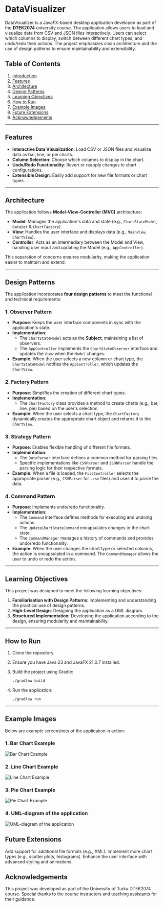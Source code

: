 # DataVisualizer

DataVisualizer is a JavaFX-based desktop application developed as part of the **DTEK2074** university course. The application allows users to load and visualize data from CSV and JSON files interactively. Users can select which columns to display, switch between different chart types, and undo/redo their actions. The project emphasizes clean architecture and the use of design patterns to ensure maintainability and extensibility.

## Table of Contents

1. [Introduction](#introduction)
2. [Features](#features)
3. [Architecture](#architecture)
4. [Design Patterns](#design-patterns)
5. [Learning Objectives](#learning-objectives)
6. [How to Run](#how-to-run)
7. [Example Images](#example-images)
8. [Future Extensions](#future-extensions)
9. [Acknowledgements](#acknowledgements)

---

## Features

- **Interactive Data Visualization**: Load CSV or JSON files and visualize data as bar, line, or pie charts.
- **Column Selection**: Choose which columns to display in the chart.
- **Undo/Redo Functionality**: Revert or reapply changes to chart configurations.
- **Extensible Design**: Easily add support for new file formats or chart types.

---

## Architecture

The application follows **Model-View-Controller (MVC)** architecture:

- **Model**: Manages the application's data and state (e.g., `ChartStateModel`, `DataSet` & `ChartFactory`).
- **View**: Handles the user interface and displays data (e.g., `MainView`, `ChartView`).
- **Controller**: Acts as an intermediary between the Model and View, handling user input and updating the Model (e.g., `AppController`).

This separation of concerns ensures modularity, making the application easier to maintain and extend.

---

## Design Patterns

The application incorporates **four design patterns** to meet the functional and technical requirements:

### 1. **Observer Pattern**

- **Purpose**: Keeps the user interface components in sync with the application's state.
- **Implementation**:
  - The `ChartStateModel` acts as the **Subject**, maintaining a list of observers.
  - The `AppController` implements the `ChartStateObserver` interface and updates the `View` when the `Model` changes.
- **Example**: When the user selects a new column or chart type, the `ChartStateModel` notifies the `AppController`, which updates the `ChartView`.

### 2. **Factory Pattern**

- **Purpose**: Simplifies the creation of different chart types.
- **Implementation**:
  - The `ChartFactory` class provides a method to create charts (e.g., bar, line, pie) based on the user's selection.
- **Example**: When the user selects a chart type, the `ChartFactory` dynamically creates the appropriate chart object and returns it to the `ChartView`.

### 3. **Strategy Pattern**

- **Purpose**: Enables flexible handling of different file formats.
- **Implementation**:
  - The `DataParser` interface defines a common method for parsing files.
  - Specific implementations like `CSVParser` and `JSONParser` handle the parsing logic for their respective formats.
- **Example**: When a file is loaded, the `FileController` selects the appropriate parser (e.g., `CSVParser` for `.csv` files) and uses it to parse the data.

### 4. **Command Pattern**

- **Purpose**: Implements undo/redo functionality.
- **Implementation**:
  - The `Command` interface defines methods for executing and undoing actions.
  - The `UpdateChartStateCommand` encapsulates changes to the chart state.
  - The `CommandManager` manages a history of commands and provides undo/redo functionality.
- **Example**: When the user changes the chart type or selected columns, the action is encapsulated in a command. The `CommandManager` allows the user to undo or redo the action.

---

## Learning Objectives

This project was designed to meet the following learning objectives:

1. **Familiarisation with Design Patterns**: Implementing and understanding the practical use of design patterns.
2. **High-Level Design**: Designing the application as a UML diagram.
3. **Structured Implementation**: Developing the application according to the design, ensuring modularity and maintainability.

---

## How to Run

1. Clone the repository.
2. Ensure you have Java 23 and JavaFX 21.0.7 installed.
3. Build the project using Gradle:

   ```sh
   ./gradlew build

   ```

4. Run the application:
   ```sh
   ./gradlew run
   ```

---

## Example Images

Below are example screenshots of the application in action:

### 1. **Bar Chart Example**

![Bar Chart Example](images/bar_chart.png 'Bar Chart Example')

### 2. **Line Chart Example**

![Line Chart Example](images/line_chart.png 'Line Chart Example')

### 3. **Pie Chart Example**

![Pie Chart Example](images/pie_chart.png 'Pie Chart Example')

### 4. **UML-diagram of the application**

![UML-diagram of the application](images/uml_final.png 'UML-diagram')

## Future Extensions

Add support for additional file formats (e.g., XML).
Implement more chart types (e.g., scatter plots, histograms).
Enhance the user interface with advanced styling and animations.

## Acknowledgements

This project was developed as part of the University of Turku DTEK2074 course. Special thanks to the course instructors and teaching assistants for their guidance.
